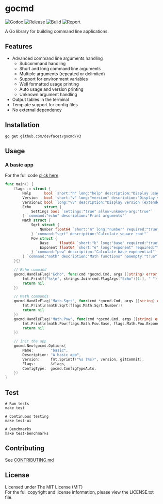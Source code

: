 # gocmd

[![Godoc][doc-image]][doc-url] [![Release][release-image]][release-url] [![Build][build-image]][build-url] [![Report][report-image]][report-url]

A Go library for building command line applications.

## Features

- Advanced command line arguments handling
	- Subcommand handling
	- Short and long command line arguments
	- Multiple arguments (repeated or delimited)
	- Support for environment variables
	- Well formatted usage printing
	- Auto usage and version printing
	- Unknown argument handling
- Output tables in the terminal
- Template support for config files
- No external dependency

## Installation

```shell
go get github.com/devfacet/gocmd/v3
```

## Usage

### A basic app

For the full code [click here](examples/basic/main.go).

```go
func main() {
	flags := struct {
		Help      bool `short:"h" long:"help" description:"Display usage" global:"true"`
		Version   bool `short:"v" long:"version" description:"Display version"`
		VersionEx bool `long:"vv" description:"Display version (extended)"`
		Echo      struct {
			Settings bool `settings:"true" allow-unknown-arg:"true"`
		} `command:"echo" description:"Print arguments"`
		Math struct {
			Sqrt struct {
				Number float64 `short:"n" long:"number" required:"true" description:"Number"`
			} `command:"sqrt" description:"Calculate square root"`
			Pow struct {
				Base     float64 `short:"b" long:"base" required:"true" description:"Base"`
				Exponent float64 `short:"e" long:"exponent" required:"true" description:"Exponent"`
			} `command:"pow" description:"Calculate base exponential"`
		} `command:"math" description:"Math functions" nonempty:"true"`
	}{}

	// Echo command
	gocmd.HandleFlag("Echo", func(cmd *gocmd.Cmd, args []string) error {
		fmt.Printf("%s\n", strings.Join(cmd.FlagArgs("Echo")[1:], " "))
		return nil
	})

	// Math commands
	gocmd.HandleFlag("Math.Sqrt", func(cmd *gocmd.Cmd, args []string) error {
		fmt.Println(math.Sqrt(flags.Math.Sqrt.Number))
		return nil
	})
	gocmd.HandleFlag("Math.Pow", func(cmd *gocmd.Cmd, args []string) error {
		fmt.Println(math.Pow(flags.Math.Pow.Base, flags.Math.Pow.Exponent))
		return nil
	})

	// Init the app
	gocmd.New(gocmd.Options{
		Name:        "basic",
		Description: "A basic app",
		Version:     fmt.Sprintf("%s (%s)", version, gitCommit),
		Flags:       &flags,
		ConfigType:  gocmd.ConfigTypeAuto,
	})
}
```

## Test

```shell
# Run tests
make test

# Continuous testing
make test-ui

# Benchmarks
make test-benchmarks
```

## Contributing

See [CONTRIBUTING.md](CONTRIBUTING.md)

## License

Licensed under The MIT License (MIT)  
For the full copyright and license information, please view the LICENSE.txt file.

[doc-url]: https://pkg.go.dev/github.com/devfacet/gocmd
[doc-image]: https://pkg.go.dev/badge/github.com/devfacet/gocmd

[release-url]: https://github.com/devfacet/gocmd/releases/latest
[release-image]: https://img.shields.io/github/release/devfacet/gocmd.svg?style=flat-square

[build-url]: https://github.com/devfacet/gocmd/actions/workflows/test.yaml
[build-image]: https://github.com/devfacet/gocmd/workflows/Test/badge.svg

[report-url]: https://goreportcard.com/report/github.com/devfacet/gocmd
[report-image]: https://goreportcard.com/badge/github.com/devfacet/gocmd?style=flat-square
